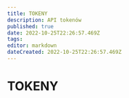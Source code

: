 ```yaml
---
title: TOKENY
description: API tokenów
published: true
date: 2022-10-25T22:26:57.469Z
tags: 
editor: markdown
dateCreated: 2022-10-25T22:26:57.469Z
---
```


# TOKENY